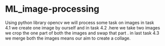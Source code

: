 # ML_image-processing
Using python library opencv we will process some task on images   in task 4.1 we create one image by ourself
and in task 4.2 .here we take two images we crop the one part of both the images and swap that part .
in last task 4.3 we merge both the images means our aim to create a collage.
